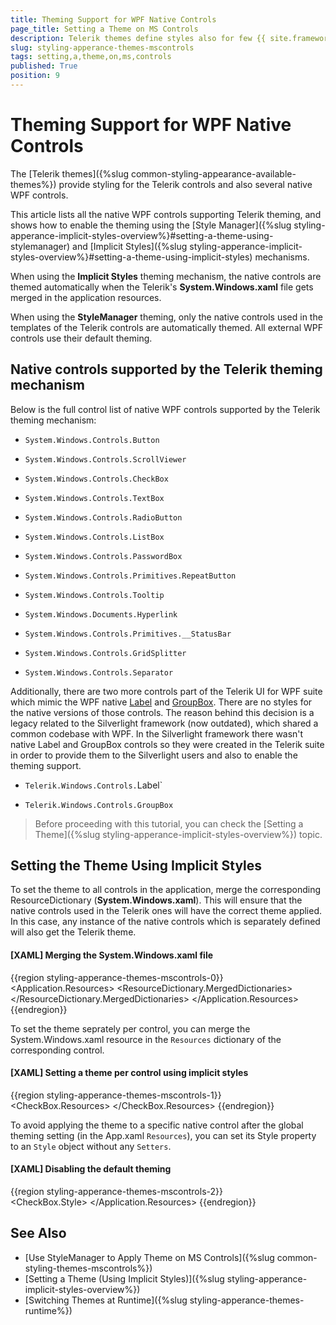 ```yaml
---
title: Theming Support for WPF Native Controls
page_title: Setting a Theme on MS Controls
description: Telerik themes define styles also for few {{ site.framework_name }} native controls like TextBox, Button, ScrollViewer and more.
slug: styling-apperance-themes-mscontrols
tags: setting,a,theme,on,ms,controls
published: True
position: 9
---
```


# Theming Support for WPF Native Controls

The [Telerik themes]({%slug common-styling-appearance-available-themes%}) provide styling for the Telerik controls and also several native WPF controls. 

This article lists all the native WPF controls supporting Telerik theming, and shows how to enable the theming using the [Style Manager]({%slug styling-apperance-implicit-styles-overview%}#setting-a-theme-using-stylemanager) and [Implicit Styles]({%slug styling-apperance-implicit-styles-overview%}#setting-a-theme-using-implicit-styles) mechanisms. 

When using the __Implicit Styles__ theming mechanism, the native controls are themed automatically when the Telerik's __System.Windows.xaml__ file gets merged in the application resources.

When using the __StyleManager__ theming, only the native controls used in the templates of the Telerik controls are automatically themed. All external WPF controls use their default theming.

## Native controls supported by the Telerik theming mechanism

Below is the full control list of native WPF controls supported by the Telerik theming mechanism:		

* `System.Windows.Controls.Button`

* `System.Windows.Controls.ScrollViewer`

* `System.Windows.Controls.CheckBox`

* `System.Windows.Controls.TextBox`

* `System.Windows.Controls.RadioButton`

* `System.Windows.Controls.ListBox`

* `System.Windows.Controls.PasswordBox`

* `System.Windows.Controls.Primitives.RepeatButton`

* `System.Windows.Controls.Tooltip`

* `System.Windows.Documents.Hyperlink`

* `System.Windows.Controls.Primitives.__StatusBar`

* `System.Windows.Controls.GridSplitter`

* `System.Windows.Controls.Separator`

Additionally, there are two more controls part of the Telerik UI for WPF suite which mimic the WPF native [Label](https://docs.microsoft.com/en-us/dotnet/api/system.windows.controls.label?view=netframework-4.5) and [GroupBox](https://docs.microsoft.com/en-us/dotnet/api/system.windows.controls.groupbox?view=netframework-4.5). There are no styles for the native versions of those controls. The reason behind this decision is a legacy related to the Silverlight framework (now outdated), which shared a common codebase with WPF. In the Silverlight framework there wasn't native Label and GroupBox controls so they were created in the Telerik suite in order to provide them to the Silverlight users and also to enable the theming support.

* `Telerik.Windows.Controls.`Label`

* `Telerik.Windows.Controls.GroupBox`

>Before proceeding with this tutorial, you can check the [Setting a Theme]({%slug styling-apperance-implicit-styles-overview%}) topic.

## Setting the Theme Using Implicit Styles 

To set the theme to all controls in the application, merge the corresponding ResourceDictionary (__System.Windows.xaml__). This will ensure that the native controls used in the Telerik ones will have the correct theme applied. In this case, any instance of the native controls which is separately defined will also get the Telerik theme.		

#### __[XAML] Merging the System.Windows.xaml file__ 
{{region styling-apperance-themes-mscontrols-0}}
	<Application.Resources>
		<ResourceDictionary>
			<ResourceDictionary.MergedDictionaries>
				<ResourceDictionary Source="/Telerik.Windows.Themes.Office2013;component/Themes/System.Windows.xaml"/>
				<!-- the other Telerik resource here -->
			</ResourceDictionary.MergedDictionaries>
		</ResourceDictionary>
	</Application.Resources>
{{endregion}}

To set the theme seprately per control, you can merge the System.Windows.xaml resource in the `Resources` dictionary of the corresponding control.

#### __[XAML] Setting a theme per control using implicit styles__ 
{{region styling-apperance-themes-mscontrols-1}}
	<CheckBox Content="CheckBox">	
		<CheckBox.Resources>
			<ResourceDictionary Source="/Telerik.Windows.Themes.Office2013;component/Themes/System.Windows.xaml"/>
		</CheckBox.Resources>
	</CheckBox>
{{endregion}}

To avoid applying the theme to a specific native control after the global theming setting (in the App.xaml `Resources`), you can set its Style property to an `Style` object without any `Setters`.

#### __[XAML] Disabling the default theming__ 
{{region styling-apperance-themes-mscontrols-2}}
	<CheckBox Content="CheckBox">	
		<CheckBox.Style>
			<Style TargetType="CheckBox"/>
		</CheckBox.Style>
	</CheckBox>
{{endregion}}

## Setting the Theme Using StyleManager

To set the theme per control, use the `StyleManager.Theme` attached property.

#### __[XAML] Setting a theme per control using StyleManager__ 
{{region styling-apperance-themes-mscontrols-3}}
 	<CheckBox Content="CheckBox" telerik:StyleManager.Theme="Windows11" />
{{endregion}}

There is no global setting in the __StyleManager__ that will apply the theme to all WPF native controls in the view. But this can be done by defining an implicit Style definitions for the needed types and setting the `StyleManager.Theme` property there. 

#### __[XAML] Setting the Telerik theme globally for all CheckBox controls in the view__ 
{{region styling-apperance-themes-mscontrols-4}}
	<Application.Resources>
	 	<Style TargetType="CheckBox">
			<Setter Property="telerik:StyleManager.Theme" Value="Windows11" />
	    	</Style>
   	</Application.Resources>
{{endregion}}

## See Also  
 * [Use StyleManager to Apply Theme on MS Controls]({%slug common-styling-themes-mscontrols%})
 * [Setting a Theme (Using  Implicit Styles)]({%slug styling-apperance-implicit-styles-overview%})
 * [Switching Themes at Runtime]({%slug styling-apperance-themes-runtime%})
